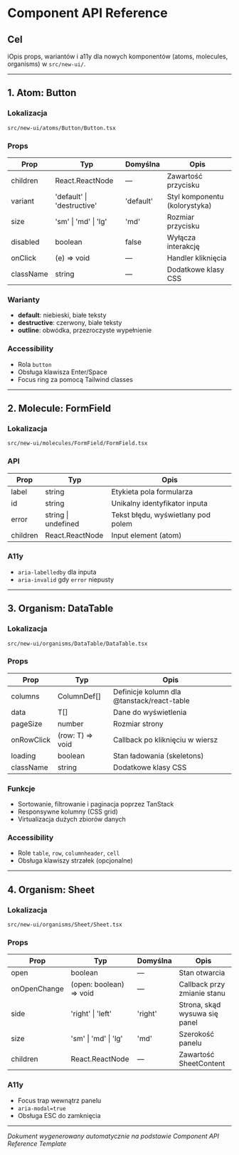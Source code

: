# Component API Reference

## Cel
iOpis props, wariantów i a11y dla nowych komponentów (atoms, molecules, organisms) w `src/new-ui/`.

---

## 1. Atom: Button
### Lokalizacja
`src/new-ui/atoms/Button/Button.tsx`

### Props
| Prop         | Typ                     | Domyślna  | Opis                              |
|--------------|-------------------------|-----------|------------------------------------|
| children     | React.ReactNode         | —         | Zawartość przycisku                |
| variant      | 'default' \| 'destructive' | 'default' | Styl komponentu (kolorystyka)      |
| size         | 'sm' \| 'md' \| 'lg' | 'md'      | Rozmiar przycisku                  |
| disabled     | boolean                 | false     | Wyłącza interakcję                 |
| onClick      | (e) => void             | —         | Handler kliknięcia                 |
| className    | string                  | —         | Dodatkowe klasy CSS                |

### Warianty
- **default**: niebieski, białe teksty
- **destructive**: czerwony, białe teksty
- **outline**: obwódka, przezroczyste wypełnienie

### Accessibility
- Rola `button`
- Obsługa klawisza Enter/Space
- Focus ring za pomocą Tailwind classes

---

## 2. Molecule: FormField
### Lokalizacja
`src/new-ui/molecules/FormField/FormField.tsx`

### API
| Prop    | Typ                     | Opis                             |
|---------|-------------------------|-----------------------------------|
| label   | string                  | Etykieta pola formularza         |
| id      | string                  | Unikalny identyfikator inputa    |
| error   | string \| undefined     | Tekst błędu, wyświetlany pod polem|
| children| React.ReactNode         | Input element (atom)              |

### A11y
- `aria-labelledby` dla inputa
- `aria-invalid` gdy `error` niepusty

---

## 3. Organism: DataTable
### Lokalizacja
`src/new-ui/organisms/DataTable/DataTable.tsx`

### Props
| Prop          | Typ                           | Opis                                      |
|---------------|-------------------------------|--------------------------------------------|
| columns       | ColumnDef<T>[]                | Definicje kolumn dla @tanstack/react-table|
| data          | T[]                           | Dane do wyświetlenia                      |
| pageSize      | number                        | Rozmiar strony                             |
| onRowClick    | (row: T) => void             | Callback po kliknięciu w wiersz            |
| loading       | boolean                       | Stan ładowania (skeletons)                |
| className     | string                        | Dodatkowe klasy CSS                        |

### Funkcje
- Sortowanie, filtrowanie i paginacja poprzez TanStack
- Responsywne kolumny (CSS grid)
- Virtualizacja dużych zbiorów danych

### Accessibility
- Role `table`, `row`, `columnheader`, `cell`
- Obsługa klawiszy strzałek (opcjonalne)

---

## 4. Organism: Sheet
### Lokalizacja
`src/new-ui/organisms/Sheet/Sheet.tsx`

### Props
| Prop         | Typ                           | Domyślna | Opis                             |
|--------------|-------------------------------|----------|----------------------------------|
| open         | boolean                       | —        | Stan otwarcia                   |
| onOpenChange | (open: boolean) => void       | —        | Callback przy zmianie stanu     |
| side         | 'right' \| 'left'           | 'right'  | Strona, skąd wysuwa się panel   |
| size         | 'sm' \| 'md' \| 'lg'     | 'md'     | Szerokość panelu               |
| children     | React.ReactNode               | —        | Zawartość SheetContent          |

### A11y
- Focus trap wewnątrz panelu
- `aria-modal=true`
- Obsługa ESC do zamknięcia

---

*Dokument wygenerowany automatycznie na podstawie Component API Reference Template*